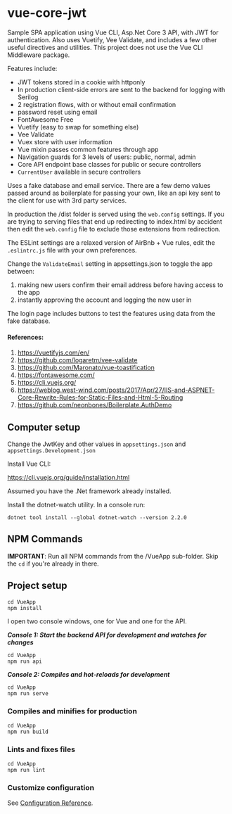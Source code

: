 # vue-core-jwt
Sample SPA application using Vue CLI, Asp.Net Core 3 API, with JWT for authentication. Also uses Vuetify,
Vee Validate, and includes a few other useful directives and utilities. This project does not use the Vue CLI Middleware package.

Features include:
* JWT tokens stored in a cookie with httponly
* In production client-side errors are sent to the backend for logging with Serilog
* 2 registration flows, with or without email confirmation
* password reset using email
* FontAwesome Free
* Vuetify (easy to swap for something else)
* Vee Validate
* Vuex store with user information
* Vue mixin passes common features through app
* Navigation guards for 3 levels of users: public, normal, admin
* Core API endpoint base classes for public or secure controllers
* ```CurrentUser``` available in secure controllers

Uses a fake database and email service. There are a few demo values passed around as boilerplate for passing your own, like
an api key sent to the client for use with 3rd party services.

In production the /dist folder is served using the ```web.config``` settings. If you are trying to serving files
that end up redirecting to index.html by accident then edit the ```web.config``` file to exclude
those extensions from redirection.

The ESLint settings are a relaxed version of AirBnb + Vue rules, edit the ```.eslintrc.js``` file with your own preferences.

Change the ```ValidateEmail``` setting in appsettings.json to toggle the app between:
1) making new users confirm their email address before having access to the app
2) instantly approving the account and logging the new user in 

The login page includes buttons to test the features using data from the fake database.

#### References:

1) https://vuetifyjs.com/en/
1) https://github.com/logaretm/vee-validate
1) https://github.com/Maronato/vue-toastification
1) https://fontawesome.com/
1) https://cli.vuejs.org/
1) https://weblog.west-wind.com/posts/2017/Apr/27/IIS-and-ASPNET-Core-Rewrite-Rules-for-Static-Files-and-Html-5-Routing
1) https://github.com/neonbones/Boilerplate.AuthDemo

## Computer setup

Change the JwtKey and other values in ```appsettings.json``` and ```appsettings.Development.json```

Install Vue CLI:

https://cli.vuejs.org/guide/installation.html

Assumed you have the .Net framework already installed.

Install the dotnet-watch utility. In a console run:

```dotnet tool install --global dotnet-watch --version 2.2.0```

## NPM Commands

**IMPORTANT**: Run all NPM commands from the /VueApp sub-folder. Skip the ```cd``` if you're already in there.

## Project setup
```
cd VueApp
npm install
```

I open two console windows, one for Vue and one for the API.

***Console 1: Start the backend API for development and watches for changes***
```
cd VueApp
npm run api
```

***Console 2: Compiles and hot-reloads for development***
```
cd VueApp
npm run serve
```

### Compiles and minifies for production
```
cd VueApp
npm run build
```

### Lints and fixes files
```
cd VueApp
npm run lint
```

### Customize configuration
See [Configuration Reference](https://cli.vuejs.org/config/).

